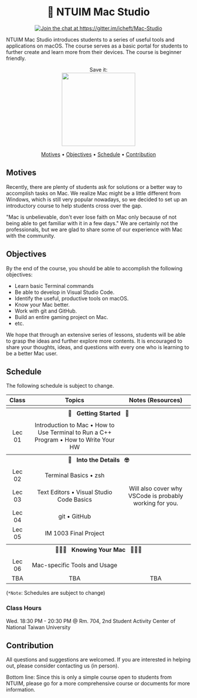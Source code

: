 <h1 align="center">  NTUIM Mac Studio </h1>

<p align="center">
  <a href="https://tinyurl.com/y467e77r">
    <img src="https://badges.gitter.im/icheft/Mac-Studio.svg"
         alt="Join the chat at https://gitter.im/icheft/Mac-Studio">
  </a>
</p>

NTUIM Mac Studio introduces students to a series of useful tools and applications on macOS. The course serves as a basic portal for students to further create and learn more from their devices. The course is beginner friendly.

<p align="center">
Save it:<br>
<a href="https://github.com/icheft/NTUIM-Mac-Studio"><img src="https://i.imgur.com/vXVu1tJ.png" width="200"</a>
</p>
<p align="center">
  <a href="#motives">Motives</a> •
  <a href="#objectives">Objectives</a> •
  <a href="#schedule">Schedule</a> •
  <a href="#contribution">Contribution</a>
</p>

## Motives
Recently, there are plenty of students ask for solutions or a better way to accomplish tasks on Mac. We realize Mac might be a little different from Windows, which is still very popular nowadays, so we decided to set up an introductory course to help students cross over the gap.

"Mac is unbelievable, don't ever lose faith on Mac only because of not being able to get familiar with it in a few days." We are certainly not the professionals, but we are glad to share some of our experience with Mac with the community.

## Objectives

By the end of the course, you should be able to accomplish the following objectives:

* Learn basic Terminal commands
* Be able to develop in Visual Studio Code.
* Identify the useful, productive tools on macOS.
* Know your Mac better.
* Work with git and GitHub.
* Build an entire gaming project on Mac.
* etc.

We hope that through an extensive series of lessons, students will be able to grasp the ideas and further explore more contents. It is encouraged to share your thoughts, ideas, and questions with every one who is learning to be a better Mac user.  

## Schedule

The following schedule is subject to change.

| Class    | Topics                           |  Notes (Resources)  |
|:----------:|:----------------------------------:|:------------:|
| <tr><th colspan=3> 🥾&nbsp;&nbsp;&nbsp;Getting Started&nbsp;&nbsp;&nbsp;🥾</th></tr> |
| Lec 01 | Introduction to Mac • How to Use Terminal to Run a C++ Program • How to Write Your HW |  | 
| <tr><th colspan=3> 📒&nbsp;&nbsp;&nbsp;Into the Details&nbsp;&nbsp;&nbsp;🤓</th></tr> |
| Lec 02 | Terminal Basics • zsh||
| Lec 03 | Text Editors • Visual Studio Code Basics | Will also cover why VSCode is probably working for you.
| Lec 04 | git • GitHub | |
| Lec 05 | IM 1003 Final Project | |
| <tr><th colspan=3> 👨🏽‍💻&nbsp;&nbsp;&nbsp;Knowing Your Mac&nbsp;&nbsp;&nbsp;👩🏼‍💻</th></tr> |
| Lec 06 | Mac-specific Tools and Usage    | |
| TBA | TBA    | TBA|

(`*Note`: Schedules are subject to change)

### Class Hours
Wed. 18:30 PM - 20:30 PM @ Rm. 704, 2nd Student Activity Center of National Taiwan University

## Contribution
All questions and suggestions are welcomed. If you are interested in helping out, please consider contacting us (in person).

Bottom line: Since this is only a simple course open to students from NTUIM, please go for a more comprehensive course or documents for more information.
